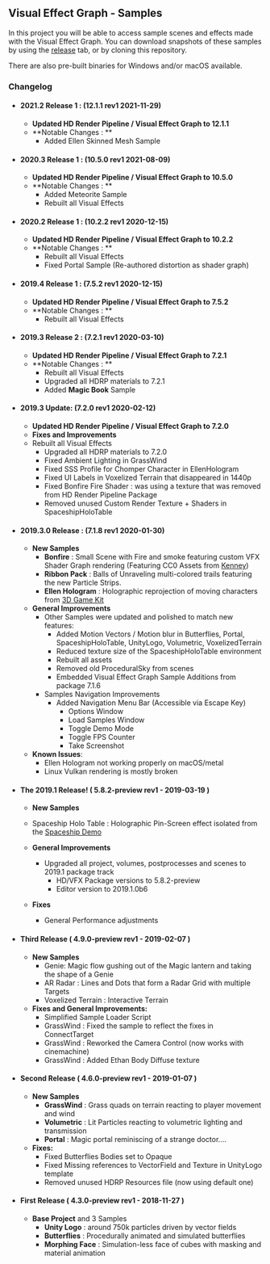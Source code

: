 ## Visual Effect Graph - Samples

In this project you will be able to access sample scenes and effects made with the Visual Effect Graph. You can download snapshots of these samples by using the [release](https://github.com/Unity-Technologies/VisualEffectGraph-Samples/releases) tab, or by cloning this repository.

There are also pre-built binaries for Windows and/or macOS available.

### Changelog

- ####  2021.2 Release 1 : (12.1.1 rev1 2021-11-29)

  - **Updated HD Render Pipeline / Visual Effect Graph to 12.1.1**
  - **Notable Changes : **
    - Added Ellen Skinned Mesh Sample

- #### 2020.3 Release 1 : (10.5.0 rev1 2021-08-09)

  - **Updated HD Render Pipeline / Visual Effect Graph to 10.5.0**
  - **Notable Changes : **
    - Added Meteorite Sample
    - Rebuilt all Visual Effects

- #### 2020.2 Release 1 : (10.2.2 rev1 2020-12-15)

  - **Updated HD Render Pipeline / Visual Effect Graph to 10.2.2**
  - **Notable Changes : **
    - Rebuilt all Visual Effects
    - Fixed Portal Sample (Re-authored distortion as shader graph)

- #### 2019.4 Release 1 : (7.5.2 rev1 2020-12-15)

  - **Updated HD Render Pipeline / Visual Effect Graph to 7.5.2**
  - **Notable Changes : **
    - Rebuilt all Visual Effects

- #### 2019.3 Release 2 : (7.2.1 rev1 2020-03-10)

  - **Updated HD Render Pipeline / Visual Effect Graph to 7.2.1**
  - **Notable Changes : **
    - Rebuilt all Visual Effects
    - Upgraded all HDRP materials to 7.2.1
    - Added **Magic Book** Sample

- #### 2019.3 Update: (7.2.0 rev1 2020-02-12)

  - **Updated HD Render Pipeline / Visual Effect Graph to 7.2.0**
  - **Fixes and Improvements**
  - Rebuilt all Visual Effects
    - Upgraded all HDRP materials to 7.2.0
    - Fixed Ambient Lighting in GrassWind
    - Fixed SSS Profile for Chomper Character in EllenHologram
    - Fixed UI Labels in Voxelized Terrain that disappeared in 1440p
    - Fixed Bonfire Fire Shader : was using a texture that was removed from HD Render Pipeline Package
    - Removed unused Custom Render Texture + Shaders in SpaceshipHoloTable

- #### 2019.3.0 Release : (7.1.8 rev1 2020-01-30)

  - **New Samples**
    - **Bonfire** : Small Scene with Fire and smoke featuring custom VFX Shader Graph rendering (Featuring CC0 Assets from [Kenney](https://kenney.nl))
    - **Ribbon Pack** : Balls of Unraveling multi-colored trails featuring the new Particle Strips.
    - **Ellen Hologram** : Holographic reprojection of moving characters from [3D Game Kit](https://learn.unity.com/project/3d-game-kit)
  - **General Improvements**
    - Other Samples were updated and polished to match new features:
      - Added Motion Vectors / Motion blur in Butterflies, Portal, SpaceshipHoloTable, UnityLogo, Volumetric, VoxelizedTerrain
      - Reduced texture size of the SpaceshipHoloTable environment
      - Rebuilt all assets
      - Removed old ProceduralSky from scenes
      - Embedded Visual Effect Graph Sample Additions from package 7.1.6
    - Samples Navigation Improvements
      - Added Navigation Menu Bar (Accessible via Escape Key)
        - Options Window
        - Load Samples Window
        - Toggle Demo Mode
        - Toggle FPS Counter
        - Take Screenshot
  - **Known Issues**:
    - Ellen Hologram not working properly on macOS/metal
    - Linux Vulkan rendering is mostly broken

- #### The 2019.1 Release! ( 5.8.2-preview rev1 - 2019-03-19 )

  -  **New Samples**
    - Spaceship Holo Table : Holographic Pin-Screen effect isolated from the [Spaceship Demo](https://www.youtube.com/watch?v=rqMcPZoEc3U)

  - **General Improvements**
    - Upgraded all project, volumes, postprocesses and scenes to 2019.1 package track
      - HD/VFX Package versions to 5.8.2-preview
      - Editor version to 2019.1.0b6

  - **Fixes**
    - General Performance adjustments

- #### Third Release ( 4.9.0-preview rev1 - 2019-02-07 )

  - **New Samples**
    - Genie: Magic flow gushing out of the Magic lantern and taking the shape of a Genie
    - AR Radar : Lines and Dots that form a Radar Grid with multiple Targets
    - Voxelized Terrain : Interactive Terrain 
  - **Fixes and General Improvements:**
    - Simplified Sample Loader Script
    - GrassWind : Fixed the sample to reflect the fixes in ConnectTarget
    - GrassWind : Reworked the Camera Control (now works with cinemachine)
    - GrassWind : Added Ethan Body Diffuse texture

- #### Second Release ( 4.6.0-preview rev1 - 2019-01-07 )

  - **New Samples**
    - **GrassWind** : Grass quads on terrain reacting to player movement and wind
    - **Volumetric** : Lit Particles reacting to volumetric lighting and transmission
    - **Portal** : Magic portal reminiscing of a strange doctor....
  - **Fixes:**
    - Fixed Butterflies Bodies set to Opaque
    - Fixed Missing references to VectorField and Texture in UnityLogo template
    - Removed unused HDRP Resources file (now using default one)

- #### First Release ( 4.3.0-preview rev1 - 2018-11-27 )

  - **Base Project** and 3 Samples
    - **Unity Logo** : around 750k particles driven by vector fields
    - **Butterflies** : Procedurally animated and simulated butterflies
    - **Morphing Face** : Simulation-less face of cubes with masking and material animation


